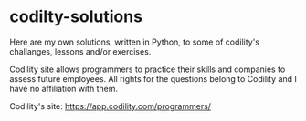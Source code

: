 # codilty-solutions

Here are my own solutions, written in Python, to some of codility's challanges, lessons and/or exercises.

Codility site allows programmers to practice their skills and companies to assess future employees.
All rights for the questions belong to Codility and I have no affiliation with them.

Codility's site: https://app.codility.com/programmers/


